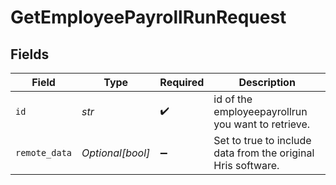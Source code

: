 # GetEmployeePayrollRunRequest


## Fields

| Field                                                        | Type                                                         | Required                                                     | Description                                                  |
| ------------------------------------------------------------ | ------------------------------------------------------------ | ------------------------------------------------------------ | ------------------------------------------------------------ |
| `id`                                                         | *str*                                                        | :heavy_check_mark:                                           | id of the employeepayrollrun you want to retrieve.           |
| `remote_data`                                                | *Optional[bool]*                                             | :heavy_minus_sign:                                           | Set to true to include data from the original Hris software. |